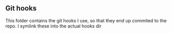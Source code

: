 ## Git hooks
This folder contains the git hooks I use, so that they end up commited to the repo. I symlink these into the actual hooks dir
